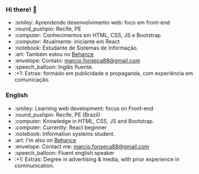 ### Hi there! 👋

  <ul>
        <li> :smiley: Aprendendo desenvolvimento web: foco em front-end</li>
        <li> :round_pushpin: Recife, PE</li>
        <li> :computer: Conhecimentos em HTML, CSS, JS e Bootstrap</li>
        <li> :computer: Atualmente: iniciante em React</li>
        <li> :notebook: Estudante de Sistemas de Informação.</li>
        <li> :art: Também estou no <a href="https://behance.net/marcio-fonseca">Behance</a></li>
        <li> :envelope: Contato: <a href="mailto:marcio.fonseca88@gmail.com">marcio.fonseca88@gmail.com</a></li>
        <li> :speech_balloon: Inglês fluente.</li>
        <li>
            :+1: Extras: formado em publicidade e propaganda, com experiência em comunicação.
        </li>
   </ul>
    
    
### English

<ul>
        <li> :smiley: Learning web development: focus on Front-end</li>
        <li> :round_pushpin: Recife, PE (Brazil)</li>
        <li> :computer: Knowledge in HTML, CSS, JS and Bootstrap.</li>
        <li> :computer: Currently: React beginner</li>
        <li> :notebook: Information systems student.</li>
        <li> :art: I'm also on <a href="https://behance.net/marcio-fonseca">Behance</a></li>
        <li> :envelope: Contact me: <a href="mailto:marcio.fonseca88@gmail.com">marcio.fonseca88@gmail.com</a></li>
        <li> :speech_balloon: Fluent english speaker</li>
        <li>
            :+1: Extras: Degree in advertising & media, with prior experience in communication.
        </li>
   </ul>

<!--
**fmarcio/fmarcio** is a ✨ _special_ ✨ repository because its `README.md` (this file) appears on your GitHub profile.

Here are some ideas to get you started:

- 🔭 I’m currently working on ...
- 🌱 I’m currently learning ...
- 👯 I’m looking to collaborate on ...
- 🤔 I’m looking for help with ...
- 💬 Ask me about ...
- 📫 How to reach me: ...
- 😄 Pronouns: ...
- ⚡ Fun fact: ...
-->
